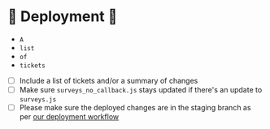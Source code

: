 # :rocket: Deployment :rocket:

- `A`
- `list`
- `of`
- `tickets`

- [ ] Include a list of tickets and/or a summary of changes
- [ ] Make sure `surveys_no_callback.js` stays updated if there's an update to `surveys.js`
- [ ] Please make sure the deployed changes are in the staging branch as per [our deployment workflow](https://gitlab.ekohe.com/ekohe/pulseinsights/pi/-/wikis/Deployment%20workflow)
